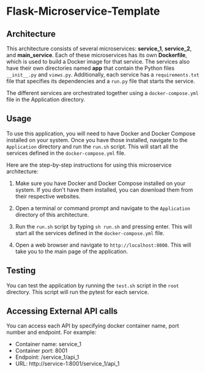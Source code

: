 # Flask-Microservice-Template

## Architecture

This architecture consists of several microservices: **service_1**, **service_2**, and **main_service**. Each of these microservices has its own **Dockerfile**, which is used to build a Docker image for that service. The services also have their own directories named **app** that contain the Python files `__init__.py` and `views.py`. Additionally, each service has a `requirements.txt` file that specifies its dependencies and a `run.py` file that starts the service.

The different services are orchestrated together using a `docker-compose.yml` file in the Application directory.

## Usage

To use this application, you will need to have Docker and Docker Compose installed on your system. Once you have those installed, navigate to the `Application` directory and run the `run.sh` script. This will start all the services defined in the `docker-compose.yml` file.

Here are the step-by-step instructions for using this microservice architecture:

1. Make sure you have Docker and Docker Compose installed on your system. If you don't have them installed, you can download them from their respective websites.

2. Open a terminal or command prompt and navigate to the `Application` directory of this architecture.

3. Run the `run.sh` script by typing `sh run.sh` and pressing enter. This will start all the services defined in the `docker-compose.yml` file.

4. Open a web browser and navigate to `http://localhost:8000`. This will take you to the main page of the application.

## Testing
You can test the application by running the `test.sh` script in the `root` directory. This script will run the pytest for each service.

## Accessing External API calls
You can access each API by specifying docker container name, port number and endpoint. 
For example:
* Container name: service_1
* Container port: 8001
* Endpoint: /service_1/api_1
* URL: http://service-1:8001/service_1/api_1
